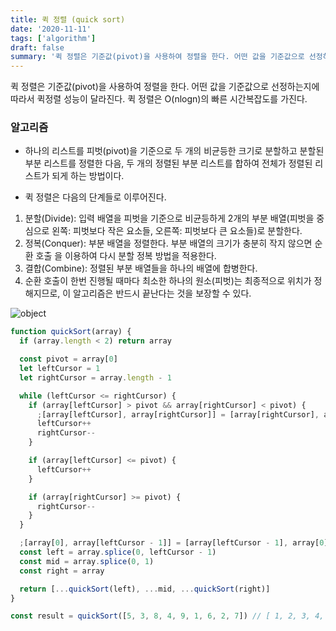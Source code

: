 ```yaml
---
title: 퀵 정렬 (quick sort)
date: '2020-11-11'
tags: ['algorithm']
draft: false
summary: '퀵 정렬은 기준값(pivot)을 사용하여 정렬을 한다. 어떤 값을 기준값으로 선정하는지에 따라서 퀵정렬 성능이 달라진다.'
---
```


퀵 정렬은 기준값(pivot)을 사용하여 정렬을 한다. 어떤 값을 기준값으로 선정하는지에 따라서 퀵정렬 성능이 달라진다.
퀵 정렬은 O(nlogn)의 빠른 시간복잡도를 가진다.

### 알고리즘

- 하나의 리스트를 피벗(pivot)을 기준으로 두 개의 비균등한 크기로 분할하고 분할된 부분 리스트를 정렬한 다음,
  두 개의 정렬된 부분 리스트를 합하여 전체가 정렬된 리스트가 되게 하는 방법이다.

- 퀵 정렬은 다음의 단계들로 이루어진다.

1. 분할(Divide): 입력 배열을 피벗을 기준으로 비균등하게 2개의 부분 배열(피벗을 중심으로 왼쪽: 피벗보다 작은 요소들, 오른쪽: 피벗보다 큰 요소들)로 분할한다.
2. 정복(Conquer): 부분 배열을 정렬한다. 부분 배열의 크기가 충분히 작지 않으면 순환 호출 을 이용하여 다시 분할 정복 방법을 적용한다.
3. 결합(Combine): 정렬된 부분 배열들을 하나의 배열에 합병한다.
4. 순환 호출이 한번 진행될 때마다 최소한 하나의 원소(피벗)는 최종적으로 위치가 정해지므로, 이 알고리즘은 반드시 끝난다는 것을 보장할 수 있다.

![object](/images/develop/quick-sort.png 'object')

```javascript
function quickSort(array) {
  if (array.length < 2) return array

  const pivot = array[0]
  let leftCursor = 1
  let rightCursor = array.length - 1

  while (leftCursor <= rightCursor) {
    if (array[leftCursor] > pivot && array[rightCursor] < pivot) {
      ;[array[leftCursor], array[rightCursor]] = [array[rightCursor], array[leftCursor]]
      leftCursor++
      rightCursor--
    }

    if (array[leftCursor] <= pivot) {
      leftCursor++
    }

    if (array[rightCursor] >= pivot) {
      rightCursor--
    }
  }

  ;[array[0], array[leftCursor - 1]] = [array[leftCursor - 1], array[0]]
  const left = array.splice(0, leftCursor - 1)
  const mid = array.splice(0, 1)
  const right = array

  return [...quickSort(left), ...mid, ...quickSort(right)]
}

const result = quickSort([5, 3, 8, 4, 9, 1, 6, 2, 7]) // [ 1, 2, 3, 4, 5, 6, 7, 8, 9 ]
```
